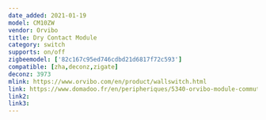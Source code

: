 ```yaml
---
date_added: 2021-01-19
model: CM10ZW
vendor: Orvibo
title: Dry Contact Module
category: switch
supports: on/off
zigbeemodel: ['82c167c95ed746cdbd21d6817f72c593']
compatible: [zha,deconz,zigate]
deconz: 3973
mlink: https://www.orvibo.com/en/product/wallswitch.html
link: https://www.domadoo.fr/en/peripheriques/5340-orvibo-module-commutateur-contact-sec-zigbee.html
link2: 
link3: 
---
```

